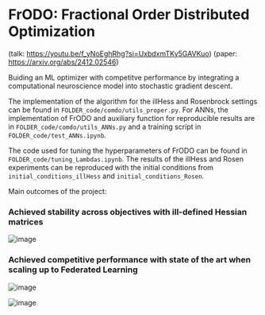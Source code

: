 # FrODO: Fractional Order Distributed Optimization
(talk: https://youtu.be/f_yNoEghRhg?si=UxbdxmTKy5GAVKuo)
(paper: https://arxiv.org/abs/2412.02546)


Buiding an ML optimizer with competitve performance by integrating a computational neuroscience model into stochastic gradient descent.

The implementation of the algorithm for the illHess and Rosenbrock settings can be found in `FOLDER_code/comdo/utils_proper.py`. For ANNs, the implementation of FrODO and auxiliary function for reproducible results are in `FOLDER_code/comdo/utils_ANNs.py` and a training script in `FOLDER_code/test_ANNs.ipynb`.

The code used for tuning the hyperparameters of FrODO can be found in `FOLDER_code/tuning_Lambdas.ipynb`. The results of the illHess and Rosen experiments can be reproduced with the initial conditions from `initial_conditions_illHess` and `initial_conditions_Rosen`.

Main outcomes of the project:

### Achieved stability across objectives with ill-defined Hessian matrices
![image](https://github.com/AndreiLix/FrODO/assets/94043928/e54c963f-bc52-49a8-9397-c190bcc62b61)


### Achieved competitive performance with state of the art when scaling up to Federated Learning 
![image](https://github.com/user-attachments/assets/c28ed992-8127-4def-b318-f2e3881d2992)

![image](https://github.com/AndreiLix/FrODO/assets/94043928/e668dc2e-0fa7-401f-a09a-d51c5f843f1f)
